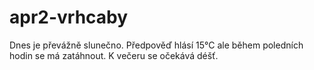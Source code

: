 # apr2-vrhcaby

Dnes je převážně slunečno.
Předpověď hlásí 15°C ale během poledních hodin se má zatáhnout.
K večeru se očekává déšť.
